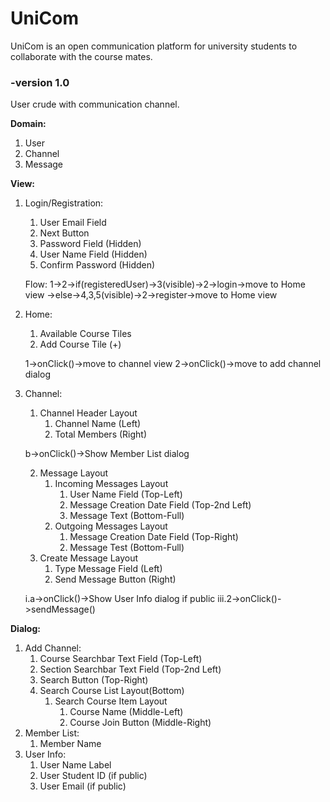 # UniCom
UniCom is an open communication platform for university students to collaborate with the course mates.

### -version 1.0 

User crude with communication channel.

**Domain:**

1. User
2. Channel
3. Message

**View:**

1. Login/Registration: 
   1. User Email Field
   2. Next Button
   3. Password Field (Hidden)
   4. User Name Field (Hidden)
   5. Confirm Password (Hidden)
   

    Flow: 1->2->if(registeredUser)->3(visible)->2->login->move to Home view
    ->else->4,3,5(visible)->2->register->move to Home view


2. Home:
   1. Available Course Tiles
   2. Add Course Tile (+)
   

    1->onClick()->move to channel view
    2->onClick()->move to add channel dialog


3. Channel:
   1. Channel Header Layout
      1. Channel Name (Left)
      2. Total Members (Right)
        

    b->onClick()->Show Member List dialog


   2. Message Layout
      1. Incoming Messages Layout
         1. User Name Field (Top-Left)
         2. Message Creation Date Field (Top-2nd Left)
         3. Message Text (Bottom-Full)
      2. Outgoing Messages Layout
         1. Message Creation Date Field (Top-Right)
         2. Message Test (Bottom-Full)
   3. Create Message Layout
      1. Type Message Field (Left)
      2. Send Message Button (Right)
      
    i.a->onClick()->Show User Info dialog if public
    iii.2->onClick()->sendMessage()

**Dialog:**

1. Add Channel:
   1. Course Searchbar Text Field (Top-Left)
   2. Section Searchbar Text Field (Top-2nd Left)
   3. Search Button (Top-Right)
   4. Search Course List Layout(Bottom)
      1. Search Course Item Layout
         1. Course Name (Middle-Left)
         2. Course Join Button (Middle-Right)
2. Member List:
   1. Member Name
3. User Info:
   1. User Name Label 
   2. User Student ID (if public)
   3. User Email (if public)
    